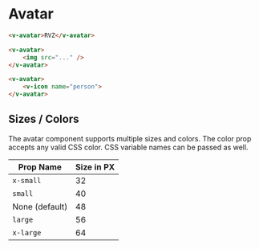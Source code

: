 # Avatar

```html
<v-avatar>RVZ</v-avatar>

<v-avatar>
	<img src="..." />
</v-avatar>

<v-avatar>
	<v-icon name="person">
</v-avatar>
```

## Sizes / Colors

The avatar component supports multiple sizes and colors. The color prop accepts any valid CSS color. CSS variable names can be passed as well.

| Prop Name      | Size in PX |
|----------------|------------|
| `x-small`      | 32         |
| `small`        | 40         |
| None (default) | 48         |
| `large`        | 56         |
| `x-large`      | 64         |

